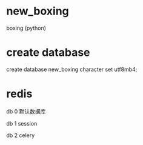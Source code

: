 # new_boxing
boxing (python)

# create database

create database new_boxing character set utf8mb4;


# redis


db 0  默认数据库

db 1  session

db 2  celery
